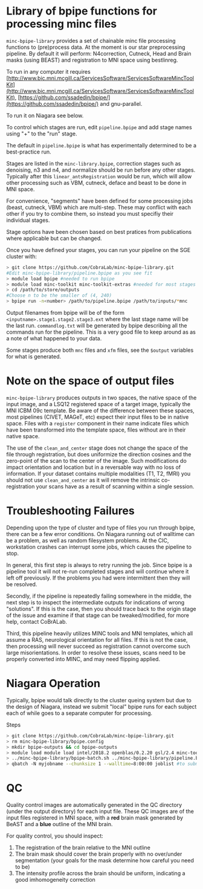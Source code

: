 # Library of bpipe functions for processing minc files

`minc-bpipe-library` provides a set of chainable minc file processing functions to (pre)process data. At the moment is our star preprocessing pipeline. By default it will perform: N4correction, Cutneck, Head and Brain masks (using BEAST) and registration to MNI space using bestlinreg.

To run in any computer it requires [http://www.bic.mni.mcgill.ca/ServicesSoftware/ServicesSoftwareMincToolKit](http://www.bic.mni.mcgill.ca/ServicesSoftware/ServicesSoftwareMincToolKit), [https://github.com/ssadedin/bpipe/](https://github.com/ssadedin/bpipe/) and gnu-parallel.

To run it on Niagara see below.

To control which stages are run, edit ``pipeline.bpipe`` and add stage names using "+" to the "run" stage.

The default in ``pipeline.bpipe`` is what has experimentally determined to be a best-practice run.

Stages are listed in the ``minc-library.bpipe``, correction stages such as denoising, n3 and n4, and normalize
should be run before any other stages. Typically after this ``linear_antsRegistration`` would be run, which will
allow other processing such as VBM, cutneck, deface and beast to be done in MNI space.

For convenience, "segments" have been defined for some processing jobs (beast, cutneck, VBM) which are multi-step.
These may conflict with each other if you try to combine them, so instead you must specifiy their individual stages.

Stage options have been chosen based on best pratices from publications where applicable but can be changed.

Once you have defined your stages, you can run your pipeline on the SGE cluster with:
```sh
> git clone https://github.com/CobraLab/minc-bpipe-library.git
#Edit minc-bpipe-library/pipeline.bpipe as you see fit
> module load bpipe #needed to run bpipe
> module load minc-toolkit minc-toolkit-extras #needed for most stages
> cd /path/to/store/outputs
#Choose n to be the smaller of (4, 240)
> bpipe run -n<number> /path/to/pipeline.bpipe /path/to/inputs/*mnc
```

Output filenames from bpipe will be of the form ``<inputname>.stage1.stage2.stage3.ext`` where the last stage
name will be the last run. ``commandlog.txt`` will be generated by bpipe describing all the commands run for
the pipeline. This is a very good file to keep around as as a note of what happened to your data.

Some stages produce both ``mnc`` files and ``xfm`` files, see the ``$output`` variables for what is generated.

# Note on the space of output files
``minc-bpipe-library`` produces outputs in two spaces, the native space of the input image, and a LSQ12 registered
space of a target image, typically the MNI ICBM 09c template. Be aware of the difference between these spaces, most
pipelines (CIVET, MAGeT, etc) expect their input files to be in native space. Files with a ``register`` component
in their name indicate files which have been transformed into the template space, files without are in their native space.

The use of the ``clean_and_center`` stage does not change the space of the file through registration, but does uniformize
the direction cosines and the zero-point of the scan to the center of the image. Such modifications do impact orientation
and location but in a reversable way with no loss of information. If your dataset contains multiple modalities (T1, T2, fMRI)
you should not use ``clean_and_center`` as it will remove the intrinsic co-registration your scans have as a result of scanning
within a single session.

# Troubleshooting Failures
Depending upon the type of cluster and type of files you run through bpipe, there can be a few error conditions. On Niagara
running out of walltime can be a problem, as well as random filesystem problems. At the CIC, workstation crashes can
interrupt some jobs, which causes the pipeline to stop.

In general, this first step is always to retry running the job. Since bpipe is a pipeline tool it will not re-run completed
stages and will continue where it left off previously. If the problems you had were intermittent then they will be resolved.

Secondly, if the pipeline is repeatedly failing somewhere in the middle, the next step is to inspect the intermediate outputs
for indications of wrong "solutions". If this is the case, then you should trace back to the origin stage of the issue and
examine if that stage can be tweaked/modified, for more help, contact CoBrALab.

Third, this pipeline heavily utilizes MINC tools and MNI templates, which all assume a RAS, neurological orientation for all
files. If this is not the case, then processing will never succeed as registration cannot overcome such large misorientations.
In order to resolve these issues, scans need to be properly converted into MINC, and may need flipping applied.

# Niagara Operation

Typically, bpipe would talk directly to the cluster queing system but due to the design of Niagara, instead we submit "local"
bpipe runs for each subject each of while goes to a separate computer for processing.

Steps
```sh
> git clone https://github.com/CobraLab/minc-bpipe-library.git
> rm minc-bpipe-library/bpipe.config
> mkdir bpipe-outputs && cd bpipe-outputs
> module load module load intel/2018.2 openblas/0.2.20 gsl/2.4 minc-toolkit/1.9.16 python/3.6.4-anaconda5.1.0 minc-stuffs/0.1.21^minc-toolkit-1.9.16 mouse-thickness/0.1.1^minc-toolkit-1.9.16 gnu-parallel qbatch/git bpipe
> ../minc-bpipe-library/bpipe-batch.sh ../minc-bpipe-library/pipeline.bpipe /path/to/my/inputs/*.mnc > joblist #to generate a joblist
> qbatch -N myjobname --chunksize 1 --walltime=8:00:00 joblist #to submit jobs to Niagara queing system
```
# QC
Quality control images are automatically generated in the QC directory (under the output directory) for each input file. These QC images are of the
input files registered in MNI space, with a **red** brain mask generated by BeAST and a **blue** outline of the MNI brain.

For quality control, you should inspect:

1. The registration of the brain relative to the MNI outline
2. The brain mask should cover the brain properly with no over/under segmentation (your goals for the mask determine how careful you need to be)
3. The intensity profile across the brain should be uniform, indicating a good imhomogeneity correction
